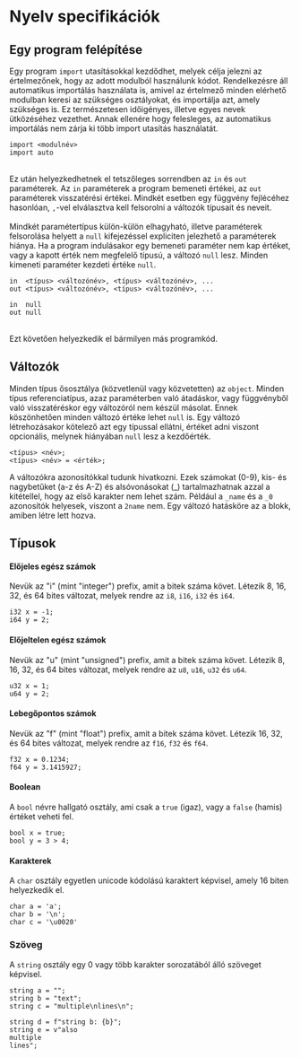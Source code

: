 ﻿# Nyelv specifikációk

## Egy program felépítése
Egy program `import` utasításokkal kezdődhet, melyek célja jelezni az értelmezőnek, hogy az adott modulból használunk kódot. Rendelkezésre áll automatikus importálás használata is, amivel az értelmező minden elérhető modulban keresi az szükséges osztályokat, és importálja azt, amely szükséges is. Ez természetesen időigényes, illetve egyes nevek ütközéséhez vezethet. Annak ellenére hogy felesleges, az automatikus importálás nem zárja ki több import utasítás használatát.
```
import <modulnév>
import auto
```
<br> Ez után helyezkedhetnek el tetszőleges sorrendben az `in` és `out` paraméterek. Az `in` paraméterek a program bemeneti értékei, az `out` paraméterek visszatérési értékei. Mindkét esetben egy függvény fejlécéhez hasonlóan, `,`-vel elválasztva kell felsorolni a változók típusait és neveit. <br><br> Mindkét paramétertípus külön-külön elhagyható, illetve paraméterek felsorolása helyett a `null` kifejezéssel expliciten jelezhető a paraméterek hiánya. Ha a program indulásakor egy bemeneti paraméter nem kap értéket, vagy a kapott érték nem megfelelő típusú, a változó `null` lesz. Minden kimeneti paraméter kezdeti értéke `null`.
```
in  <típus> <változónév>, <típus> <változónév>, ...
out <típus> <változónév>, <típus> <változónév>, ...

in  null
out null
```
<br> Ezt követően helyezkedik el bármilyen más programkód.

## Változók
Minden típus ősosztálya (közvetlenül vagy közvetetten) az `object`. Minden típus referenciatípus, azaz paraméterben való átadáskor, vagy függvényből való visszatéréskor egy változóról nem készül másolat. Ennek köszönhetően minden változó értéke lehet `null` is.
Egy változó létrehozásakor kötelező azt egy típussal ellátni, értéket adni viszont opcionális, melynek hiányában `null` lesz a kezdőérték.
```
<típus> <név>;
<típus> <név> = <érték>;
```
A változókra azonosítókkal tudunk hivatkozni. Ezek számokat (0-9), kis- és nagybetűket (a-z és A-Z) és alsóvonásokat (_) tartalmazhatnak azzal a kitétellel, hogy az első karakter nem lehet szám. Például a `_name` és a `_0` azonosítók helyesek, viszont a `2name` nem. Egy változó hatásköre az a blokk, amiben létre lett hozva.

## Típusok

#### Előjeles egész számok
Nevük az "i" (mint "integer") prefix, amit a bitek száma követ. Létezik 8, 16, 32, és 64 bites változat, melyek rendre az `i8`, `i16`, `i32` és `i64`.
```
i32 x = -1;
i64 y = 2;
```
#### Előjeltelen egész számok
Nevük az "u" (mint "unsigned") prefix, amit a bitek száma követ. Létezik 8, 16, 32, és 64 bites változat, melyek rendre az `u8`, `u16`, `u32` és `u64`.
```
u32 x = 1;
u64 y = 2;
```
#### Lebegőpontos számok
Nevük az "f" (mint "float") prefix, amit a bitek száma követ. Létezik 16, 32, és 64 bites változat, melyek rendre az `f16`, `f32` és `f64`.
```
f32 x = 0.1234;
f64 y = 3.1415927;
```
#### Boolean
A `bool` névre hallgató osztály, ami csak a `true` (igaz), vagy a `false` (hamis) értéket veheti fel.
```
bool x = true;
bool y = 3 > 4;
```
#### Karakterek
A `char` osztály egyetlen unicode kódolású karaktert képvisel, amely 16 biten helyezkedik el.
```
char a = 'a';
char b = '\n';
char c = '\u0020'
```

### Szöveg
A `string` osztály egy 0 vagy több karakter sorozatából álló szöveget képvisel.
```
string a = "";
string b = "text";
string c = "multiple\nlines\n";

string d = f"string b: {b}";
string e = v"also
multiple
lines";
```
